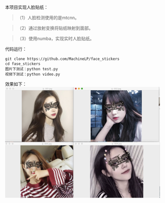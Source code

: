 
本项目实现人脸贴纸：
>（1）人脸检测使用的是mtcnn。

>（2）通过放射变换将贴纸映射到面部。

>（3）使用numba，实现实时人脸贴纸。

代码运行：
```
git clone https://github.com/MachineLP/face_stickers
cd fase_stickers
图片下测试：python test.py
视频下测试：python video.py
```



效果如下：
  ![show](./res.png)
